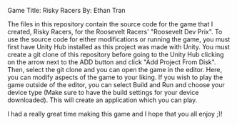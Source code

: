 Game Title: Risky Racers
By: Ethan Tran

The files in this repository contain the source code for the game that I created, Risky Racers, for the Roosevelt Racers' "Roosevelt Dev Prix". 
To use the source code for either modifications or running the game, you must first have Unity Hub installed as this project was made with Unity.
You must create a git clone of this repository before going to the Unity Hub clicking on the arrow next to the ADD button and click "Add Project From Disk".
Then, select the git clone and you can open the game in the editor. Here, you can modify aspects of the game to your liking. If you wish to play the game
outside of the editor, you can select Build and Run and choose your device type (Make sure to have the build settings for your device downloaded). This will
create an application which you can play.

I had a really great time making this game and I hope that you all enjoy ;)!
